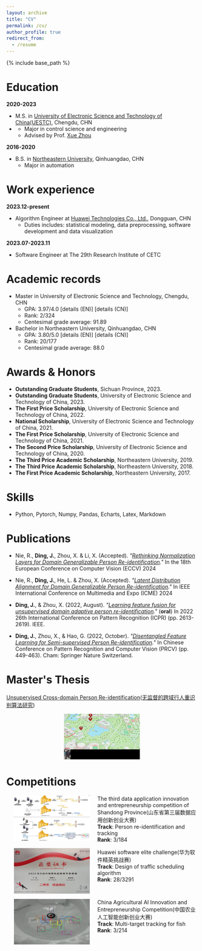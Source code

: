 ```yaml
---
layout: archive
title: "CV"
permalink: /cv/
author_profile: true
redirect_from:
  - /resume
---
```


{% include base_path %}

Education
======
**2020-2023**
* M.S. in [University of Electronic Science and Technology of China(UESTC)](https://www.uestc.edu.cn/), Chengdu, CHN
* - Major in control science and engineering
  - Advised by Prof. [Xue Zhou](https://www.auto.uestc.edu.cn/info/1175/4287.htm)

**2016-2020**
* B.S. in [Northeastern University](https://www.neuq.edu.cn/), Qinhuangdao, CHN
  - Major in automation

Work experience
======
**2023.12-present**
* Algorithm Engineer at [Huawei Technologies Co., Ltd.](https://www.huawei.com/cn/), Dongguan, CHN
  * Duties includes: statistical modeling, data preprocessing, software development and data visualization

**2023.07-2023.11**
* Software Engineer at The 29th Research Institute of CETC

Academic records
======
* Master in University of Electronic Science and Technology, Chengdu, CHN
  - GPA: 3.97/4.0 [details (EN)] [details (CN)]
  - Rank: 2/324
  - Centesimal grade average: 91.89
* Bachelor in Northeastern University, Qinhuangdao, CHN
  - GPA: 3.80/5.0 [details (EN)] [details (CN)]
  - Rank: 20/177
  - Centesimal grade average: 88.0

Awards & Honors
======
- **Outstanding Graduate Students**, Sichuan Province, 2023.
- **Outstanding Graduate Students**, University of Electronic Science and Technology of China, 2023.
- **The First Price Scholarship**, University of Electronic Science and Technology of China, 2022.
- **National Scholarship**, University of Electronic Science and Technology of China, 2021.
- **The First Price Scholarship**, University of Electronic Science and Technology of China, 2021.
- **The Second Price Scholarship**, University of Electronic Science and Technology of China, 2020.
- **The Third Price Academic Scholarship**, Northeastern University, 2019.
- **The Third Price Academic Scholarship**, Northeastern University, 2018.
- **The First Price Academic Scholarship**, Northeastern University, 2017.

Skills
======
* Python, Pytorch, Numpy, Pandas, Echarts, Latex, Markdown

Publications
======
- Nie, R., **Ding, J.**, Zhou, X. & Li, X. (Accepted). <i>"[Rethinking Normalization Layers for Domain Generalizable Person Re-identification](https://github.com/DJEddyking/djeddyking.github.io/blob/master/files/ECCV.pdf)."</i> In the 18th European Conference on Computer Vision (ECCV) 2024

- Nie, R., **Ding, J.**, He, L. & Zhou, X. (Accepted). <i>"[Latent Distribution Alignment for Domain Generalizable Person Re-identification](https://github.com/DJEddyking/djeddyking.github.io/blob/master/files/ICME.pdf)."</i> In IEEE International Conference on Multimedia and Expo (ICME) 2024
  
- **Ding, J.**, & Zhou, X. (2022, August). <i>"[Learning feature fusion for unsupervised domain adaptive person re-identification](https://ieeexplore.ieee.org/document/9956264)."</i> (**oral**) In 2022 26th International Conference on Pattern Recognition (ICPR) (pp. 2613-2619). IEEE.
  
- **Ding, J.**, Zhou, X., & Hao, G. (2022, October). <i>"[Disentangled Feature Learning for Semi-supervised Person Re-identification](https://link.springer.com/chapter/10.1007/978-3-031-18916-6_37)."</i> In Chinese Conference on Pattern Recognition and Computer Vision (PRCV) (pp. 449-463). Cham: Springer Nature Switzerland.


Master's Thesis
======
[Unsupervised Cross-domain Person Re-identification](https://github.com/DJEddyking/djeddyking.github.io/blob/master/files/thesis.pdf)([无监督的跨域行人重识别算法研究](https://kns.cnki.net/kcms2/article/abstract?v=kHMw6kznbpprmqr1J4c2ubv53KU0RcTaGUaFlJsz79sfwX8Z5Uw9zBoFN_JriSokMgzWx1CXQMqUklzN7uUz5Hycfhe6sIoAauzadk8ujQSlyBXsL3Dfhm1FmjjnqoWF5FiRy58RPgB8pDXecd3a0BGflguh-puaWtn5TiyVPtLeT--VLZk-lof4iwmfYQYoCYmiFfpFBDI=&uniplatform=NZKPT&language=CHS))

<div style="text-align: center;">
<img src="https://github.com/DJEddyking/djeddyking.github.io/blob/master/images/reid.gif" style="width: 200px; height: 120px;">
</div>


Competitions
======
<p>
<img src="https://github.com/DJEddyking/djeddyking.github.io/blob/master/images/shandong.png?raw=true" alt="Figure" style="width: 200px; height: 120px;" hspace="20" align="left"/>
The third data application innovation and entrepreneurship competition of Shandong Province(山东省第三届数据应用创新创业大赛)
<br><b>Track</b>: Person re-identification and tracking</br>
<b>Rank</b>: 3/184
<br clear="left">
</p>

<p>
<img src="https://github.com/DJEddyking/djeddyking.github.io/blob/master/images/huawei.jpg?raw=true" alt="Figure" style="width: 200px; height: 120px;" hspace="20" align="left"/>
Huawei software elite challenge(华为软件精英挑战赛)
<br><b>Track</b>: Design of traffic scheduling algorithm</br>
<b>Rank</b>: 28/3291
<br clear="left">
</p>

<p>
<img src="https://github.com/DJEddyking/djeddyking.github.io/blob/master/images/kuangshi.gif" alt="Figure" style="width: 200px; height: 120px;" hspace="20" align="left"/>
China Agricultural AI Innovation and Entrepreneurship Competition(中国农业人工智能创新创业大赛)
<br><b>Track</b>: Multi-target tracking for fish</br>
<b>Rank</b>: 3/214
<br clear="left">
</p>




